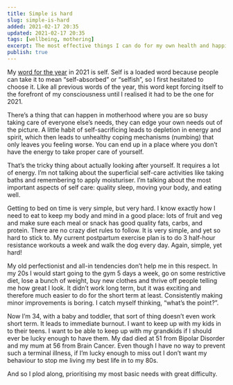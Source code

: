 ```yaml
---
title: Simple is hard
slug: simple-is-hard
added: 2021-02-17 20:35
updated: 2021-02-17 20:35
tags: [wellbeing, mothering]
excerpt: The most effective things I can do for my own health and happiness are simple but not easy.
publish: true
---
```


My [word for the year](https://mountainmodernlife.com/word-of-the-year/) in 2021 is self. Self is a loaded word because people can take it to mean “self-absorbed” or “selfish”, so I first hesitated to choose it. Like all previous words of the year, this word kept forcing itself to the forefront of my consciousness until I realised it had to be the one for 2021.

There’s a thing that can happen in motherhood where you are so busy taking care of everyone else’s needs, they can edge your own needs out of the picture. A little habit of self-sacrificing leads to depletion in energy and spirit, which then leads to unhealthy coping mechanisms (numbing) that only leaves you feeling worse. You can end up in a place where you don’t have the energy to take proper care of yourself.

That’s the tricky thing about actually looking after yourself. It requires a lot of energy. I’m not talking about the superficial self-care activities like taking baths and remembering to apply moisturiser. I’m talking about the most important aspects of self care: quality sleep, moving your body, and eating well.

Getting to bed on time is very simple, but very hard. I know exactly how I need to eat to keep my body and mind in a good place: lots of fruit and veg and make sure each meal or snack has good quality fats, carbs, and protein. There are no crazy diet rules to follow. It is very simple, and yet so hard to stick to. My current postpartum exercise plan is to do 3 half-hour resistance workouts a week and walk the dog every day. Again, simple, yet hard!

My old perfectionist and all-in tendencies don’t help me in this respect. In my 20s I would start going to the gym 5 days a week, go on some restrictive diet, lose a bunch of weight, buy new clothes and thrive off people telling me how great I look. It didn’t work long term, but it was exciting and therefore much easier to do for the short term at least. Consistently making minor improvements is boring. I catch myself thinking, “what’s the point?”.

Now I’m 34, with a baby and toddler, that sort of thing doesn’t even work short term. It leads to immediate burnout. I want to keep up with my kids in to their teens. I want to be able to keep up with my grandkids if I should ever be lucky enough to have them. My dad died at 51 from Bipolar Disorder and my mum at 56 from Brain Cancer. Even though I have no way to prevent such a terminal illness, if I’m lucky enough to miss out I don’t want my behaviour to stop me living my best life in to my 80s.

And so I plod along, prioritising my most basic needs with great difficulty.